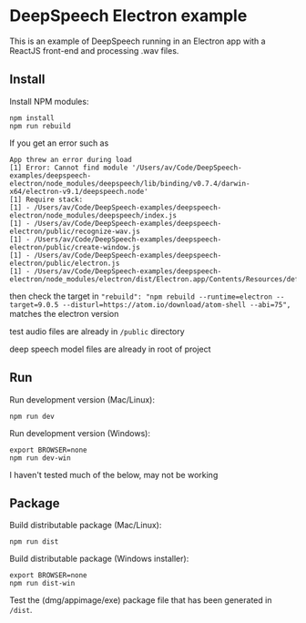 # DeepSpeech Electron example

This is an example of DeepSpeech running in an Electron app with a ReactJS front-end and processing .wav files.

## Install

Install NPM modules:

```
npm install
npm run rebuild
```

If you get an error such as

```
App threw an error during load
[1] Error: Cannot find module '/Users/av/Code/DeepSpeech-examples/deepspeech-electron/node_modules/deepspeech/lib/binding/v0.7.4/darwin-x64/electron-v9.1/deepspeech.node'
[1] Require stack:
[1] - /Users/av/Code/DeepSpeech-examples/deepspeech-electron/node_modules/deepspeech/index.js
[1] - /Users/av/Code/DeepSpeech-examples/deepspeech-electron/public/recognize-wav.js
[1] - /Users/av/Code/DeepSpeech-examples/deepspeech-electron/public/create-window.js
[1] - /Users/av/Code/DeepSpeech-examples/deepspeech-electron/public/electron.js
[1] - /Users/av/Code/DeepSpeech-examples/deepspeech-electron/node_modules/electron/dist/Electron.app/Contents/Resources/default_app.asar/main.js

```
then check the target in `"rebuild": "npm rebuild --runtime=electron --target=9.0.5 --disturl=https://atom.io/download/atom-shell --abi=75",` matches the electron version

test audio files are already in `/public` directory

deep speech model files are already in root of project

## Run

Run development version (Mac/Linux):

```
npm run dev
```

Run development version (Windows):

```
export BROWSER=none
npm run dev-win
```

I haven't tested much of the below, may not be working

## Package

Build distributable package (Mac/Linux):

```
npm run dist
```

Build distributable package (Windows installer):

```
export BROWSER=none
npm run dist-win
```

Test the (dmg/appimage/exe) package file that has been generated in `/dist`.
